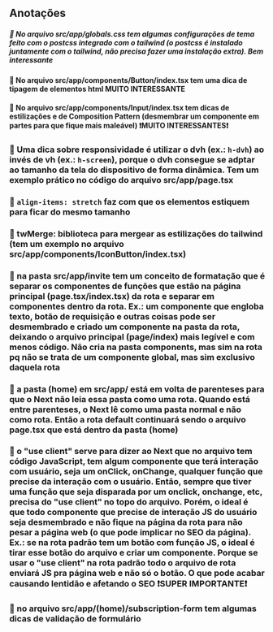 ## Anotações

##### 📍 No arquivo src/app/globals.css tem algumas configurações de tema feito com o postcss integrado com o tailwind (o postcss é instalado juntamente com o tailwind, não precisa fazer uma instalação extra). Bem interessante

#### 📍 No arquivo src/app/components/Button/index.tsx tem uma dica de tipagem de elementos html MUITO INTERESSANTE

#### 📍 No arquivo src/app/components/Input/index.tsx tem dicas de estilizações e de Composition Pattern (desmembrar um componente em partes para que fique mais maleável) ❗MUITO INTERESSANTES❗

### 📍 Uma dica sobre responsividade é utilizar o dvh (ex.: `h-dvh`) ao invés de vh (ex.: `h-screen`), porque o dvh consegue se adptar ao tamanho da tela do dispositivo de forma dinâmica. Tem um exemplo prático no código do arquivo src/app/page.tsx

### 📍 `align-items: stretch` faz com que os elementos estiquem para ficar do mesmo tamanho

### 🧩 twMerge: biblioteca para mergear as estilizações do tailwind (tem um exemplo no arquivo src/app/components/IconButton/index.tsx)

### 📍 na pasta src/app/invite tem um conceito de formatação que é separar os componentes de funções que estão na página principal (page.tsx/index.tsx) da rota e separar em componentes dentro da rota. Ex.: um componente que engloba texto, botão de requisição e outras coisas pode ser desmembrado e criado um componente na pasta da rota, deixando o arquivo principal (page/index) mais legível e com menos código. Não cria na pasta components, mas sim na rota pq não se trata de um componente global, mas sim exclusivo daquela rota

### 📍 a pasta (home) em src/app/ está em volta de parenteses para que o Next não leia essa pasta como uma rota. Quando está entre parenteses, o Next lê como uma pasta normal e não como rota. Então a rota default continuará sendo o arquivo page.tsx que está dentro da pasta (home)

### 📍 o "use client" serve para dizer ao Next que no arquivo tem código JavaScript, tem algum componente que terá interação com usuário, seja um onClick, onChange, qualquer função que precise da interação com o usuário. Então, sempre que tiver uma função que seja disparada por um onclick, onchange, etc, precisa do "use client" no topo do arquivo. Porém, o ideal é que todo componente que precise de interação JS do usuário seja desmembrado e não fique na página da rota para não pesar a página web (o que pode implicar no SEO da página). Ex.: se na rota padrão tem um botão com função JS, o ideal é tirar esse botão do arquivo e criar um componente. Porque se usar o "use client" na rota padrão todo o arquivo de rota enviará JS pra página web e não só o botão. O que pode acabar causando lentidão e afetando o SEO ❗SUPER IMPORTANTE❗

### 📍 no arquivo src/app/(home)/subscription-form tem algumas dicas de validação de formulário
